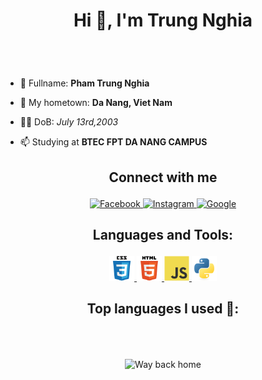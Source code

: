 ## <h1 align="center">Hi 👋, I'm Trung Nghia</h1>

<p align="center">
	<a href="https://github.com/ptnghia21">
	<img src="https://avatars.githubusercontent.com/u/106159016?v=4" width = "200" alt="">
	</a>
</p>

#
- 🫠 Fullname: **Pham Trung Nghia**

- 🌱 My hometown: **Da Nang, Viet Nam**

- 👨‍💻 DoB: *July 13rd,2003*

- 📫 Studying at **BTEC FPT DA NANG CAMPUS**


## <p align="center">Connect with me</p>
<p align="center">
  <a href="https://www.facebook.com/Nghia.PT21">
    <img src="https://www.vectorlogo.zone/logos/facebook/facebook-official.svg" alt="Facebook" height="30" width="30">
  </a>
  <a href="https://www.instagram.com/hiam.nghia/">
    <img src="https://www.vectorlogo.zone/logos/instagram/instagram-icon.svg" alt="Instagram" height="30" width="30">
  </a>
    <a href="mailto:fb.trungnghia13@gmail.com">
    <img src="https://www.vectorlogo.zone/logos/google/google-icon.svg" alt="Google" height="30" width="30"></a>
  
</p>

## <p align="center">Languages and Tools:</p>
<p align="center"> <a href="https://www.w3schools.com/css/" target="_blank" rel="noreferrer"> <img src="https://raw.githubusercontent.com/devicons/devicon/master/icons/css3/css3-original-wordmark.svg" alt="css3" width="40" height="40"/> </a> <a href="https://www.w3.org/html/" target="_blank" rel="noreferrer"> <img src="https://raw.githubusercontent.com/devicons/devicon/master/icons/html5/html5-original-wordmark.svg" alt="html5" width="40" height="40"/> </a> <a href="https://developer.mozilla.org/en-US/docs/Web/JavaScript" target="_blank" rel="noreferrer"> <img src="https://raw.githubusercontent.com/devicons/devicon/master/icons/javascript/javascript-original.svg" alt="javascript" width="40" height="40"/> </a> <a href="https://www.python.org" target="_blank" rel="noreferrer"> <img src="https://raw.githubusercontent.com/devicons/devicon/master/icons/python/python-original.svg" alt="python" width="40" height="40"/> </a> </p>

## <p align="center">Top languages I used 👀:</p>
<p align="center"><img src="https://github-readme-stats.vercel.app/api/top-langs/?username=ptnghia21&langs_count=10&theme=tokyonight&layout=compact" alt="" /></p>

##
<p align="center"><img src="https://i.pinimg.com/originals/5e/ec/9f/5eec9ff83a549b1a11fba7f815cc7182.gif" alt="Way back home" height="300" width="300"></p>
